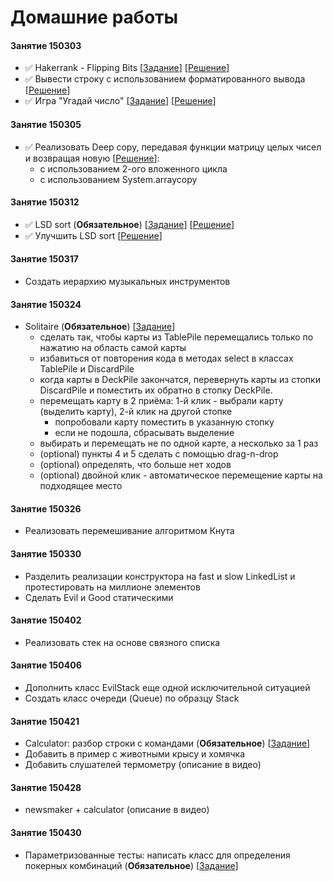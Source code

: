 # Домашние работы

#### Занятие 150303
+ :white_check_mark: Hakerrank - Flipping Bits [[Задание](https://www.hackerrank.com/challenges/flipping-bits)] [[Решение](HomeWorks/src/Lesson150303/Flipping_bits.java)]
+ :white_check_mark: Вывести строку с использованием форматированного вывода [[Решение](HomeWorks/src/Lesson150303/Printf.java)]
+ :white_check_mark: Игра "Угадай число" [[Задание](https://github.com/zstudent/HomeWorks/issues/3)] [[Решение](HomeWorks/src/Lesson150303/Guessing.java)]

#### Занятие 150305
+ :white_check_mark: Реализовать Deep copy, передавая функции матрицу целых чисел и возвращая новую [[Решение](HomeWorks/src/lesson150305/DeepCopy.java)]: 
  + с использованием 2-ого вложенного цикла
  + с использованием System.arraycopy

#### Занятие 150312
+ :white_check_mark: LSD sort (__Обязательное__) [[Задание](https://github.com/zstudent/HomeWorks/issues/4)] [[Решение](HomeWorks/src/lesson150312/LSDSort.java)]
+ :white_check_mark: Улучшить LSD sort [[Решение](HomeWorks/src/lesson150312/ModifiedLSDSort.java)]

#### Занятие 150317
+ Создать иерархию музыкальных инструментов

#### Занятие 150324
+ Solitaire (__Обязательное__) [[Задание](https://github.com/zstudent/HomeWorks/issues/5)]
  + сделать так, чтобы карты из TablePile перемещались только по нажатию на область самой карты
  + избавиться от повторения кода в методах select в классах TablePile и DiscardPile
  + когда карты в DeckPile закончатся, перевернуть карты из стопки DiscardPile и поместить их обратно в стопку DeckPile.
  + перемещать карту в 2 приёма: 1-й клик - выбрали карту (выделить карту), 2-й клик на другой стопке
    + попробовали карту поместить в указанную стопку
    + если не подошла, сбрасывать выделение
  + выбирать и перемещать не по одной карте, а несколько за 1 раз
  + (optional) пункты 4 и 5 сделать с помощью drag-n-drop
  + (optional) определять, что больше нет ходов
  + (optional) двойной клик - автоматическое перемещение карты на подходящее место

#### Занятие 150326
+ Реализовать перемешивание алгоритмом Кнута

#### Занятие 150330
+ Разделить реализации конструктора на fast и slow LinkedList и протестировать на миллионе элементов
+ Сделать Evil и Good статическими

#### Занятие 150402
+ Реализовать стек на основе связного списка

#### Занятие 150406
+ Дополнить класс EvilStack еще одной исключительной ситуацией
+ Создать класс очереди (Queue) по образцу Stack

#### Занятие 150421
+ Calculator: разбор строки с командами (__Обязательное__) [[Задание](https://github.com/zstudent/HomeWorks/issues/9)]
+ Добавить в пример с животными крысу и хомячка
+ Добавить слушателей термометру (описание в видео)

#### Занятие 150428
+ newsmaker + calculator (описание в видео)

#### Занятие 150430
+ Параметризованные тесты: написать класс для определения покерных комбинаций (__Обязательное__) [[Задание](https://github.com/zstudent/HomeWorks/issues/10)]
